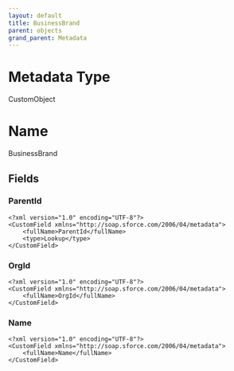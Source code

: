```yaml
---
layout: default
title: BusinessBrand
parent: objects
grand_parent: Metadata
---
```

# Metadata Type
CustomObject

# Name
BusinessBrand
## Fields
### ParentId

```
<?xml version="1.0" encoding="UTF-8"?>
<CustomField xmlns="http://soap.sforce.com/2006/04/metadata">
    <fullName>ParentId</fullName>
    <type>Lookup</type>
</CustomField>
```
### OrgId

```
<?xml version="1.0" encoding="UTF-8"?>
<CustomField xmlns="http://soap.sforce.com/2006/04/metadata">
    <fullName>OrgId</fullName>
</CustomField>
```
### Name

```
<?xml version="1.0" encoding="UTF-8"?>
<CustomField xmlns="http://soap.sforce.com/2006/04/metadata">
    <fullName>Name</fullName>
</CustomField>
```
